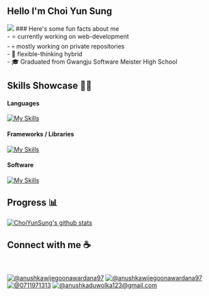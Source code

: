 ## Hello I'm Choi Yun Sung

<img src="https://capsule-render.vercel.app/api?type=Waving&color=gradient&height=250&section=header&text=Hi%20there%F0%9F%91%8B&fontSize=100" />
### Here's some fun facts about me
<br>
- ⭐ currently working on web-development
<br>
- 💀 mostly working on private repositories
<br>
- 🧠 flexible-thinking hybrid
<br>
- 🎓 Graduated from Gwangju Software Meister High School

## Skills Showcase 🧑‍💻

#### Languages

<p align="center">
   
[![My Skills](https://skillicons.dev/icons?i=js,ts,html,css,kotlin )](https://skillicons.dev)

</p>

#### Frameworks / Libraries

[![My Skills](https://skillicons.dev/icons?i=remix,prisma,react,tailwind)](https://skillicons.dev)

#### Software

[![My Skills](https://skillicons.dev/icons?i=vscode,androidstudio,git,github)](https://skillicons.dev)


## Progress 📊

[![ChoiYunSung's github stats](https://github-readme-stats.vercel.app/api?username=GSMYunsung)](https://github.com/anuraghazra/github-readme-stats)

## Connect with me ☕

<br>

[![@anushkawijegoonawardana97](https://img.icons8.com/fluency/48/000000/instagram-new.png "@anushkawijegoonawardana97")](https://www.instagram.com/_qc_up_/) [![@anushkawijegoonawardana97](https://img.icons8.com/fluency/48/000000/linkedin.png "@anushkawijegoonawardana97")](https://www.linkedin.com/in/%EC%9C%A4%EC%84%B1-%EC%B5%9C-95b60326a/) [![@0711971313](https://img.icons8.com/fluency/48/000000/phone-disconnected.png "@0711971313")](tel:01065464107) [![@anushkaduwolka123@gmail.com](https://img.icons8.com/fluency/48/000000/apple-mail.png "@anushkaduwolka123@gmail.com")](mailto:12345ggh81@gmail.com)

<br>




